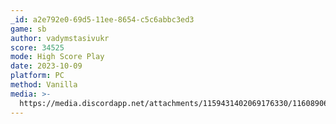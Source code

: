 ```yaml
---
_id: a2e792e0-69d5-11ee-8654-c5c6abbc3ed3
game: sb
author: vadymstasivukr
score: 34525
mode: High Score Play
date: 2023-10-09
platform: PC
method: Vanilla
media: >-
  https://media.discordapp.net/attachments/1159431402069176330/1160890620357902407/176.png?ex=65364ea4&is=6523d9a4&hm=8e58a5ed2af04536abc48cd9381e87053205470fd199519de5751235a7feb367&=&width=1581&height=889
---
```


